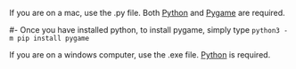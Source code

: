 If you are on a mac, use the .py file. Both [Python](https://www.python.org/) and [Pygame](https://www.pygame.org/) are required.

#- Once you have installed python, to install pygame, simply type `python3 -m pip install pygame`

If you are on a windows computer, use the .exe file. [Python](https://www.python.org/) is required.
